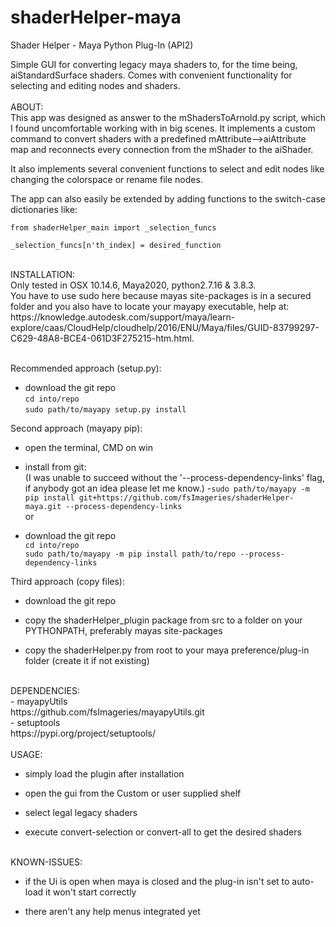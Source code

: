 # shaderHelper-maya
Shader Helper - Maya Python Plug-In (API2)


Simple GUI for converting legacy maya shaders to, for the time being, aiStandardSurface shaders.
Comes with convenient functionality for selecting and editing nodes and shaders.
<br/>
<br/>
ABOUT:<br/>
  This app was designed as answer to the mShadersToArnold.py script, which I found uncomfortable working with in big scenes.
  It implements a custom command to convert shaders with a predefined mAttribute-->aiAttribute map and
  reconnects every connection from the mShader to the aiShader.

  It also implements several convenient functions to select and edit nodes like changing the colorspace or rename file nodes.

  The app can also easily be extended by adding functions to the switch-case dictionaries like:

```
from shaderHelper_main import _selection_funcs

_selection_funcs[n'th_index] = desired_function
```
<br/>
INSTALLATION:<br/>
Only tested in OSX 10.14.6, Maya2020, python2.7.16 & 3.8.3.<br/>
You have to use sudo here because mayas site-packages is in a secured folder and
you also have to locate your mayapy executable, help at: https://knowledge.autodesk.com/support/maya/learn-explore/caas/CloudHelp/cloudhelp/2016/ENU/Maya/files/GUID-83799297-C629-48A8-BCE4-061D3F275215-htm.html.<br/>


<br/>Recommended approach (setup.py):

  - download the git repo<br/>
    `cd into/repo`<br/>
    `sudo path/to/mayapy setup.py install`<br/>
    
  Second approach (mayapy pip):
  
  - open the terminal, CMD on win
  
  - install from git:<br/>
    (I was unable to succeed without the '--process-dependency-links' flag, if anybody got an idea please let me know.)
    -`sudo path/to/mayapy -m pip install git+https://github.com/fsImageries/shaderHelper-maya.git --process-dependency-links`
    <br/>or<br/>

  - download the git repo<br/>
      `cd into/repo`<br/>
      `sudo path/to/mayapy -m pip install path/to/repo --process-dependency-links`<br/>
  
  Third approach (copy files):<br/>
  
  - download the git repo
  
  - copy the shaderHelper_plugin package from src to a folder on your PYTHONPATH, preferably mayas site-packages
  
  - copy the shaderHelper.py from root to your maya preference/plug-in folder (create it if not existing)

<br/>  
DEPENDENCIES:<br/>
  - mayapyUtils<br/>
  https://github.com/fsImageries/mayapyUtils.git<br/>
  - setuptools<br/>
  https://pypi.org/project/setuptools/
<br/>  
<br/>
USAGE:

  - simply load the plugin after installation
  
  - open the gui from the Custom or user supplied shelf
  
  - select legal legacy shaders
  
  - execute convert-selection or convert-all to get the desired shaders
  
  
 <br/>
KNOWN-ISSUES:

  - if the Ui is open when maya is closed and the plug-in isn't set to auto-load it won't start correctly
  
  - there aren't any help menus integrated yet
  
 
